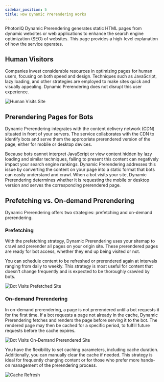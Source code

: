 ```yaml
---
sidebar_position: 5
title: How Dynamic Prerendering Works
---
```


PhotonIQ Dynamic Prerendering generates static HTML pages from dynamic websites or web applications to enhance the search engine optimization (SEO) of websites. This page provides a high-level explanation of how the service operates.

## Human Visitors

Companies invest considerable resources in optimizing pages for human users, focusing on both speed and design. Techniques such as JavaScript, lazy loading, and other strategies are employed to make sites quick and visually appealing. Dynamic Prerendering does not disrupt this user experience.

![Human Visits Site](/img/photoniq/prerendering/human-visits-site.png)

## Prerendering Pages for Bots

Dynamic Prerendering integrates with the content delivery network (CDN) situated in front of your servers. The service collaborates with the CDN to identify bots and serve them the appropriate prerendered version of the page, either for mobile or desktop devices.

Because bots cannot interpret JavaScript or view content hidden by lazy loading and similar techniques, failing to present this content can negatively impact your search engine rankings. Dynamic Prerendering addresses this issue by converting the content on your page into a static format that bots can easily understand and crawl. When a bot visits your site, Dynamic Prerendering determines whether it is requesting the mobile or desktop version and serves the corresponding prerendered page.

## Prefetching vs. On-demand Prerendering

Dynamic Prerendering offers two strategies: prefetching and on-demand prerendering.

### Prefetching

With the prefetching strategy, Dynamic Prerendering uses your sitemap to crawl and prerender all pages on your origin site. These prerendered pages are ready for bot access, whether they end up being visited or not.

You can schedule content to be refreshed or prerendered again at intervals ranging from daily to weekly. This strategy is most useful for content that doesn't change frequently and is expected to be thoroughly crawled by bots.

![Bot Visits Prefetched Site](/img/photoniq/prerendering/bot-visits-site.png)

### On-demand Prerendering

In on-demand prerendering, a page is not prerendered until a bot requests it for the first time. If a bot requests a page not already in the cache, Dynamic Prerendering fetches and renders the page before serving it to the bot. The rendered page may then be cached for a specific period, to fulfill future requests before the cache expires.

![Bot Visits On-Demand Prerendered Site](/img/photoniq/prerendering/x.png)

You have the flexibility to set caching parameters, including cache duration. Additionally, you can manually clear the cache if needed. This strategy is ideal for frequently changing content or for those who prefer more hands-on management of the prerendering process.

![Cache Refresh](/img/photoniq/prerendering/refresh-cache.png)
